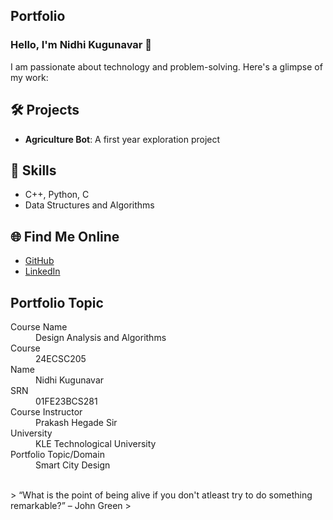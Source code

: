 ## Portfolio

### Hello, I'm Nidhi Kugunavar 👋

I am passionate about technology and problem-solving. Here's a glimpse of my work:

## 🛠️ Projects
- **Agriculture Bot**: A first year exploration project

## 🚀 Skills
- C++, Python, C
- Data Structures and Algorithms

## 🌐 Find Me Online
- [GitHub](https://github.com/nidhibcs281)
- [LinkedIn](https://www.linkedin.com/in/nidhi-kugunavar-b52b0632a/)

## Portfolio Topic

<dl>
<dt>Course Name</dt>
<dd>Design Analysis and Algorithms</dd>
<dt>Course </dt>
<dd>24ECSC205</dd>
<dt>Name</dt>
<dd>Nidhi Kugunavar</dd>
<dt>SRN</dt>
<dd>01FE23BCS281</dd>
<dt>Course Instructor</dt>
<dd>Prakash Hegade Sir</dd>
<dt>University</dt>
<dd>KLE Technological University</dd>
<dt>Portfolio Topic/Domain</dt>
<dd>Smart City Design</dd>
</dl>

<br> 
> “What is the point of being alive if you don't atleast try to do something remarkable?” – John Green
>
